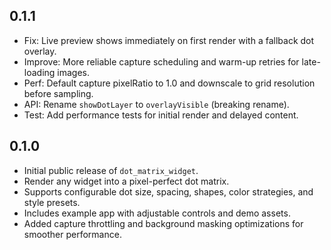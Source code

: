 ## 0.1.1

- Fix: Live preview shows immediately on first render with a fallback dot overlay.
- Improve: More reliable capture scheduling and warm-up retries for late-loading images.
- Perf: Default capture pixelRatio to 1.0 and downscale to grid resolution before sampling.
- API: Rename `showDotLayer` to `overlayVisible` (breaking rename).
- Test: Add performance tests for initial render and delayed content.

## 0.1.0

- Initial public release of `dot_matrix_widget`.
- Render any widget into a pixel-perfect dot matrix.
- Supports configurable dot size, spacing, shapes, color strategies, and style presets.
- Includes example app with adjustable controls and demo assets.
- Added capture throttling and background masking optimizations for smoother performance.
